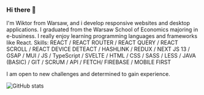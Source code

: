 ### Hi there 👋


I'm Wiktor from Warsaw, and i develop responsive websites and desktop applications. I graduated from the Warsaw School of Economics majoring in e-business. I really enjoy learning programming languages and frameworks like React.
Skills:  REACT / REACT ROUTER / REACT QUERY / REACT SCROLL / REACT DEVICE DETEACT / HASHLINK / REDUX / NEXT JS 13 / GSAP / MUI / JS / TypeScript / SVELTE / HTML / CSS / SASS / LESS / JAVA (BASIC) / GIT / SCRUM / API / FETCH/ FIREBASE / MOBILE FIRST


I am open to new challenges and determined to gain experience. 



![GitHub stats](https://github-readme-stats.vercel.app/api?username=wiktornobis&show_icons=true)  

